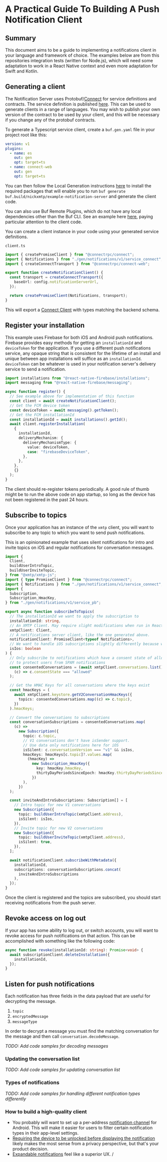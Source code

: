 # A Practical Guide To Building A Push Notification Client

## Summary

This document aims to be a guide to implementing a notifications client in your language and framework of choice. The examples below are from this repositories integration tests (written for Node.js), which will need some adaptation to work in a React Native context and even more adaptation for Swift and Kotlin.

## Generating a client

The Notification Server uses Protobuf/[Connect](https://connectrpc.com/docs/introduction/) for service definitions and contracts. The service definition is published [here](https://buf.build/nickxmtp/example-notification-server). This can be used to generate clients in a range of languages. You may wish to publish your own version of the contract to be used by your client, and this will be necessary if you change any of the protobuf contracts.

To generate a Typescript service client, create a `buf.gen.yaml` file in your project root like this:

```yaml
version: v1
plugins:
  - name: es
    out: gen
    opt: target=ts
  - name: connect-web
    out: gen
    opt: target=ts
```

You can then follow the Local Generation instructions [here](https://connectrpc.com/docs/web/generating-code/#local-generation) to install the required packages that will enable you to run `buf generate buf.build/nickxmtp/example-notification-server` and generate the client code.

You can also use Buf Remote Plugins, which do not have any local dependencies other than the Buf CLI. See an example here [here](../proto/buf.gen.yaml), paying particular attention to the client code.

You can create a client instance in your code using your generated service definitions.

`client.ts`

```ts
import { createPromiseClient } from "@connectrpc/connect";
import { Notifications } from "./gen/notifications/v1/service_connect";
import { createConnectTransport } from "@connectrpc/connect-web";

export function createNotificationClient() {
  const transport = createConnectTransport({
    baseUrl: config.notificationServerUrl,
  });

  return createPromiseClient(Notifications, transport);
}
```

This will export a [Connect Client](https://connectrpc.com/docs/web/using-clients/#promises) with types matching the backend schema.

## Register your installation

This example uses Firebase for both iOS and Android push notifications. Firebase provides easy methods for getting an `installationId` and `deviceToken` for the application. If you use a different push notifications service, any opaque string that is consistent for the lifetime of an install and unique between app installations will suffice as an `installationId`. `deviceToken` can be whatever is used in your notification server's delivery service to send a notification.

```ts
import installations from "@react-native-firebase/installations";
import messaging from "@react-native-firebase/messaging";

async function register() {
  // See example above for implementation of this function
  const client = await createNotificationClient();
  // Get the FCM device token
  const deviceToken = await messaging().getToken();
  // Get the FCM installationId
  const installationId = await installations().getId();
  await client.registerInstallation(
    {
      installationId,
      deliveryMechanism: {
        deliveryMechanismType: {
          value: deviceToken,
          case: "firebaseDeviceToken",
        },
      },
    },
    {}
  );
}
```

The client should re-register tokens periodically. A good rule of thumb might be to run the above code on app startup, so long as the device has not been registered in the past 24 hours.

## Subscribe to topics

Once your application has an instance of the `xmtp` client, you will want to subscribe to any topic to which you want to send push notifications.

This is an opinionated example that uses silent notifications for intro and invite topics on iOS and regular notifications for conversation messages.

```ts
import {
  Client,
  buildUserIntroTopic,
  buildUserInviteTopic,
} from "@xmtp/xmtp-js";
import { type PromiseClient } from "@connectrpc/connect";
import { Notifications } from "./gen/notifications/v1/service_connect";
import {
  Subscription,
  Subscription_HmacKey,
} from "./gen/notifications/v1/service_pb";

export async function subscribeToTopics(
  // The installationId we want to apply the subscription to
  installationId: string,
  // An XMTP Client. May require slight modifications when run in React Native
  xmtpClient: Client,
  // A notifications server client, like the one generated above.
  notificationClient: PromiseClient<typeof Notifications>,
  // We want to handle iOS subscriptions slightly differently because we can't filter regular notifications on the client
  isIos: boolean
) {
  // Only subscribe to notifications which have a consent state of allowed
  // to protect users from SPAM notifications
  const consentedConversations = (await xmtpClient.conversations.list()).filter(
    (c) => c.consentState === "allowed"
  );

  // Get the HMAC Keys for all conversations where the keys exist
  const hmacKeys = (
    await xmtpClient.keystore.getV2ConversationHmacKeys({
      topics: consentedConversations.map((c) => c.topic),
    })
  ).hmacKeys;

  // Convert the conversations to subscriptions
  const conversationSubscriptions = consentedConversations.map(
    (c) =>
      new Subscription({
        topic: c.topic,
        // V1 conversations don't have isSender support.
        // Use data only notifications here for iOS
        isSilent: c.conversationVersion === "v1" && isIos,
        hmacKeys: hmacKeys[c.topic]?.values.map(
          (hmacKey) =>
            new Subscription_HmacKey({
              key: hmacKey.hmacKey,
              thirtyDayPeriodsSinceEpoch: hmacKey.thirtyDayPeriodsSinceEpoch,
            })
        ),
      })
  );

  const inviteAndIntroSubscriptions: Subscription[] = [
    // Intro topic for new V1 conversations
    new Subscription({
      topic: buildUserIntroTopic(xmtpClient.address),
      isSilent: isIos,
    }),
    // Invite topic for new V2 conversations
    new Subscription({
      topic: buildUserInviteTopic(xmtpClient.address),
      isSilent: true,
    }),
  ];

  await notificationClient.subscribeWithMetadata({
    installationId,
    subscriptions: conversationSubscriptions.concat(
      inviteAndIntroSubscriptions
    ),
  });
}
```

Once the client is registered and the topics are subscribed, you should start receiving notifications from the push server.

## Revoke access on log out

If your app has some ability to log out, or switch accounts, you will want to revoke access for push notifications on that action. This can be accomplished with something like the following code:

```ts
async function revoke(installationId: string): Promise<void> {
  await subscriptionClient.deleteInstallation({
    installationId,
  });
}
```

## Listen for push notifications

Each notification has three fields in the data payload that are useful for decrypting the message.

1. `topic`
2. `encryptedMessage`
3. `messageType`

In order to decrypt a message you must find the matching conversation for the message and then call `conversation.decodeMessage`.

_TODO: Add code samples for decoding messages_

### Updating the conversation list

_TODO: Add code samples for updating conversation list_

### Types of notifications

_TODO: Add code samples for handling different notification types differently_

### How to build a high-quality client

- You probably will want to set up a per-address [notification channel](https://developer.android.com/develop/ui/views/notifications/channels&sa=D&source=docs&ust=1670358576222497&usg=AOvVaw0Iw1wSN2CR-pPhCX5tCLQF) for Android. This will make it easier for users to filter certain notification types in their app-level settings.
- [Requiring the device to be unlocked before displaying the notification](https://developer.android.com/develop/ui/views/notifications#ActionsRequireUnlockedDevice) likely makes the most sense from a privacy perspective, but that's your product decision.
- [Expandable notifications](https://developer.android.com/develop/ui/views/notifications/expanded) feel like a superior UX.
  /
